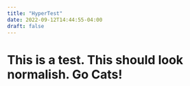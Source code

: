 ```yaml
---
title: "HyperTest"
date: 2022-09-12T14:44:55-04:00
draft: false
---
```

<html>

<body>
    <h1>This is a test. This should look normalish. Go Cats!</h1>
</body>

</html>
